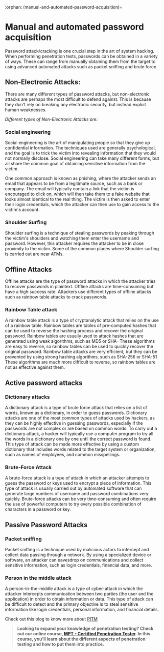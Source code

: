 :orphan:
(manual-and-automated-password-acquisition)=

# Manual and automated password acquisition

Password attack/cracking is one crucial step in the art of system hacking. When performing penetration tests, passwords can be obtained in a variety of ways. These can range from manually obtaining them from the target to using advanced automated attacks such as packet sniffing and brute force.

## Non-Electronic Attacks:

There are many different types of password attacks, but non-electronic attacks are perhaps the most difficult to defend against. This is because they don't rely on breaking any electronic security, but instead exploit human weaknesses.

_Different types of Non-Electronic Attacks are:_

### Social engineering

Social engineering is the art of manipulating people so that they give up confidential information. The techniques used are generally psychological, and the goal is to trick the victim into revealing information that they would not normally disclose. Social engineering can take many different forms, but all share the common goal of obtaining sensitive information from the victim.

One common approach is known as phishing, where the attacker sends an email that appears to be from a legitimate source, such as a bank or company. The email will typically contain a link that the victim is encouraged to click on, which will then take them to a fake website that looks almost identical to the real thing. The victim is then asked to enter their login credentials, which the attacker can then use to gain access to the victim's account.

### Shoulder Surfing

Shoulder surfing is a technique of stealing passwords by peaking through the victim's shoulders and watching them enter the username and password. However, this attacker requires the attacker to be in close proximity to the victim. Some of the common places where Shoulder surfing is carried out are near ATMs.

## Offline Attacks

Offline attacks are the type of password attacks in which the attacker tries to recover passwords in plaintext. Offline attacks are time-consuming but have a high success rate. Attackers use different types of offline attacks such as rainbow table attacks to crack passwords.

### Rainbow Table attack

A rainbow table attack is a type of cryptanalytic attack that relies on the use of a rainbow table. Rainbow tables are tables of pre-computed hashes that can be used to reverse the hashing process and recover the original password. Rainbow tables are usually used to attack hashes that are generated using weak algorithms, such as MD5 or SHA- These algorithms are easy to reverse, so rainbow tables can be used to quickly recover the original password. Rainbow table attacks are very efficient, but they can be prevented by using strong hashing algorithms, such as SHA-256 or SHA-51 These algorithms are much more difficult to reverse, so rainbow tables are not as effective against them.

## Active password attacks

### Dictionary attacks

A dictionary attack is a type of brute force attack that relies on a list of words, known as a dictionary, in order to guess passwords. Dictionary attacks are one of the most common types of attacks used by hackers, as they can be highly effective in guessing passwords, especially if the passwords are not complex or are based on common words. To carry out a dictionary attack, a hacker will typically use a computer program to try all the words in a dictionary one by one until the correct password is found. This type of attack can be made more effective by using a custom dictionary that includes words related to the target system or organization, such as names of employees, and common misspellings.

### Brute-Force Attack

A brute-force attack is a type of attack in which an attacker attempts to guess the password or keys used to encrypt a piece of information. This type of attack is usually carried out by automated software that can generate large numbers of username and password combinations very quickly. Brute-force attacks can be very time-consuming and often require the use of powerful computers to try every possible combination of characters in a password or key.

## Passive Password Attacks

### Packet sniffing

Packet sniffing is a technique used by malicious actors to intercept and collect data passing through a network. By using a specialized device or software, an attacker can eavesdrop on communications and collect sensitive information, such as login credentials, financial data, and more.

### Person in the middle attack

A person-in-the-middle attack is a type of cyber-attack in which the attacker intercepts communication between two parties (the user and the application) in order to obtain information or data. This type of attack can be difficult to detect and the primary objective is to steal sensitive information like login credentials, personal information, and financial details.

Check out this blog to know more about [PITM](be-aware-of-person-in-the-middle-attacks-and-take-steps-to-prevent-them)

> **Looking to expand your knowledge of penetration testing? Check out our online course, [MPT - Certified Penetration Tester](https://www.mosse-institute.com/certifications/mpt-certified-penetration-tester.html). In this course, you'll learn about the different aspects of penetration testing and how to put them into practice.**
